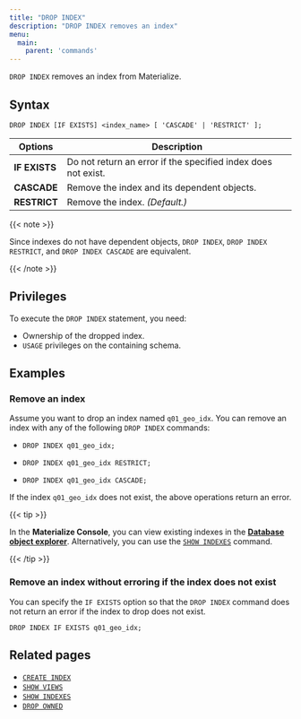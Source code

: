 ```yaml
---
title: "DROP INDEX"
description: "DROP INDEX removes an index"
menu:
  main:
    parent: 'commands'
---
```


`DROP INDEX` removes an index from Materialize.

## Syntax

```mzsql
DROP INDEX [IF EXISTS] <index_name> [ 'CASCADE' | 'RESTRICT' ];
```

Options | Description
------|-----
**IF EXISTS** | Do not return an error if the specified index does not exist.
**CASCADE** | Remove the index and its dependent objects.
**RESTRICT** |  Remove the index. _(Default.)_

{{< note >}}

Since indexes do not have dependent objects, `DROP INDEX`, `DROP INDEX
RESTRICT`, and `DROP INDEX CASCADE` are equivalent.

{{< /note >}}

## Privileges

To execute the `DROP INDEX` statement, you need:

- Ownership of the dropped index.
- `USAGE` privileges on the containing schema.

## Examples

### Remove an index

Assume you want to drop an index named `q01_geo_idx`. You can remove an index
with any of the following `DROP INDEX` commands:

- ```mzsql
  DROP INDEX q01_geo_idx;
  ```
- ```mzsql
  DROP INDEX q01_geo_idx RESTRICT;
  ```
- ```mzsql
  DROP INDEX q01_geo_idx CASCADE;
  ```

If the index `q01_geo_idx` does not exist, the above operations return an error.

{{< tip >}}

In the **Materialize Console**, you can view existing indexes in the [**Database
object explorer**](/console/data/). Alternatively, you can use the
[`SHOW INDEXES`](/sql/show-indexes) command.

{{< /tip >}}

### Remove an index without erroring if the index does not exist

You can specify the `IF EXISTS` option so that the `DROP INDEX` command does
not return an error if the index to drop does not exist.

```mzsql
DROP INDEX IF EXISTS q01_geo_idx;
```

## Related pages

- [`CREATE INDEX`](/sql/create-index)
- [`SHOW VIEWS`](/sql/show-views)
- [`SHOW INDEXES`](/sql/show-indexes)
- [`DROP OWNED`](/sql/drop-owned)
